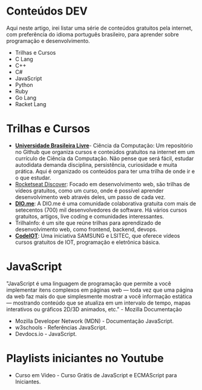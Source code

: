 # Conteúdos DEV

Aqui neste artigo, irei listar uma série de conteúdos gratuitos pela internet, com preferência do idioma português brasileiro, para aprender sobre programação e desenvolvimento.

- Trilhas e Cursos
- C Lang
- C++
- C#
- JavaScript
- Python
- Ruby
- Go Lang
- Racket Lang

# Trilhas e Cursos

- **<a href="https://ulivre.dev/" target="_blank">Universidade Brasileira Livre</a>**- Ciência da Computação: Um repositório no Github que organiza cursos e conteúdos gratuitos na internet em um currículo de Ciência da Computação. Não pense que será fácil, estudar autodidata demanda disciplina, persistência, curiosidade e muita prática. Aqui é organizado os conteúdos para ter uma trilha de onde ir e o que estudar.
- <a href="https://www.rocketseat.com.br/discover" target="_blank">Rocketseat Discover</a>: Focado em desenvolvimento web, são trilhas de vídeos gratuitos, como um curso, onde é possível aprender desenvolvimento web através deles, um passo de cada vez.
- **<a href="https://www.dio.me/" tartget="_blank">DIO.me</a>**: A DIO.me é uma comunidade colaborativa gratuita com mais de setecentos (700) mil desenvolvedores de software. Há vários cursos gratuitos, artigos, live coding e comunidades interessantes.
- TrilhaInfo: é um site que reúne trilhas para aprendizado de desenvolvimento web, como frontend, backend, devops.
- **<a href="https://codeiot.org.br/" target="_blank">CodeIOT</a>**: Uma iniciativa SAMSUNG e LSITEC, que oferece vídeos cursos gratuitos de IOT, programação e eletrônica básica.

# JavaScript

"JavaScript é uma linguagem de programação que permite a você implementar itens complexos em páginas web — toda vez que uma página da web faz mais do que simplesmente mostrar a você informação estática — mostrando conteúdo que se atualiza em um intervalo de tempo, mapas interativos ou gráficos 2D/3D animados, etc." - Mozilla
Documentação

- Mozilla Developer Network (MDN) - Documentação JavaScript.
- w3schools - Referências JavaScript.
- Devdocs.io - JavaScript.

# Playlists iniciantes no Youtube

- Curso em Vídeo - Curso Grátis de JavaScript e ECMAScript para Iniciantes.
